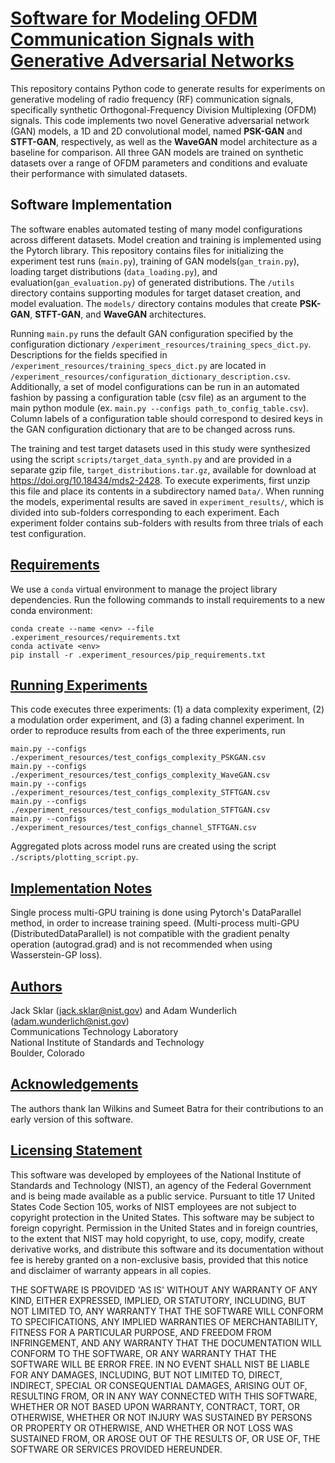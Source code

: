 # <u> **Software for Modeling OFDM Communication Signals with Generative Adversarial Networks** </u>

This repository contains Python code to generate results for experiments on generative modeling of radio frequency (RF) communication signals, specifically synthetic Orthogonal-Frequency Division Multiplexing (OFDM) signals. This code implements two novel Generative adversarial network (GAN) 
models, a 1D and 2D convolutional model, named **PSK-GAN** and **STFT-GAN**, respectively, as well as the **WaveGAN** model architecture as 
a baseline for comparison. All three GAN models are trained on synthetic datasets over a range of OFDM parameters and conditions and evaluate 
their performance with simulated datasets.  

## Software Implementation
The software enables automated testing of many model configurations across different datasets. Model creation and training is implemented
using the Pytorch library. This repository contains files for initializing the experiment test runs (`main.py`), training of GAN models(`gan_train.py`), loading target distributions (`data_loading.py`), and evaluation(`gan_evaluation.py`) of generated distributions. The `/utils` directory contains 
supporting modules for target dataset creation, and model evaluation. The `models/` directory contains modules that create **PSK-GAN**, **STFT-GAN**,
and **WaveGAN** architectures.

Running `main.py` runs the default GAN configuration specified by the configuration dictionary `/experiment_resources/training_specs_dict.py`.
Descriptions for the fields specified in `/experiment_resources/training_specs_dict.py` are located in 
`/experiment_resources/configuration_dictionary_description.csv`. Additionally, a set of model configurations can be run in an automated fashion 
by passing a configuration table (csv file) as an argument to the main python module (ex. `main.py --configs path_to_config_table.csv`). Column labels
of a configuration table should correspond to desired keys in the GAN configuration dictionary that are to be changed across runs. 

The training and test target datasets used in this study were synthesized using the script `scripts/target_data_synth.py` and are provided in a separate gzip file, `target_distributions.tar.gz`, available for download at https://doi.org/10.18434/mds2-2428.  To execute experiments, first unzip this file and place its contents in a subdirectory named `Data/`.  When running the models, experimental results are saved in `experiment_results/`, which is divided into sub-folders corresponding to each experiment. Each experiment folder contains sub-folders with results from three trials of each test configuration. 

## <u>Requirements</u>
We use a `conda` virtual environment to manage the project library dependencies.
Run the following commands to install requirements to a new conda environment:
```setup
conda create --name <env> --file .experiment_resources/requirements.txt
conda activate <env>
pip install -r .experiment_resources/pip_requirements.txt
```


## <u>Running Experiments</u>
This code executes three experiments: (1) a data complexity experiment, (2) a modulation order experiment, and (3) a fading channel experiment.  In order to reproduce results from each of the three experiments, run
```angular2html
main.py --configs ./experiment_resources/test_configs_complexity_PSKGAN.csv 
main.py --configs ./experiment_resources/test_configs_complexity_WaveGAN.csv
main.py --configs ./experiment_resources/test_configs_complexity_STFTGAN.csv
main.py --configs ./experiment_resources/test_configs_modulation_STFTGAN.csv
main.py --configs ./experiment_resources/test_configs_channel_STFTGAN.csv
```
Aggregated plots across model runs are created using the script `./scripts/plotting_script.py`.

## <u>Implementation Notes</u>
Single process multi-GPU training is done using Pytorch's DataParallel method, in order to increase training speed. 
(Multi-process multi-GPU (DistributedDataParallel) is not compatible with the gradient penalty operation (autograd.grad) 
and is not recommended when using Wasserstein-GP loss).

## <u>Authors</u>
Jack Sklar (jack.sklar@nist.gov) and Adam Wunderlich (adam.wunderlich@nist.gov) \
Communications Technology Laboratory \
National Institute of Standards and Technology \
Boulder, Colorado 

## <u>Acknowledgements</u>
The authors thank Ian Wilkins and Sumeet Batra for their contributions to an early version of this software.

## <u>Licensing Statement</u>
This software was developed by employees of the National Institute of Standards and Technology (NIST), an
agency of the Federal Government and is being made available as a public service. Pursuant to title 17 United
States Code Section 105, works of NIST employees are not subject to copyright protection in the United States.
This software may be subject to foreign copyright.  Permission in the United States and in foreign countries,
to the extent that NIST may hold copyright, to use, copy, modify, create derivative works, and distribute this
software and its documentation without fee is hereby granted on a non-exclusive basis, provided that this
notice and disclaimer of warranty appears in all copies.

THE SOFTWARE IS PROVIDED 'AS IS' WITHOUT ANY WARRANTY OF ANY KIND, EITHER EXPRESSED, IMPLIED, OR STATUTORY,
INCLUDING, BUT NOT LIMITED TO, ANY WARRANTY THAT THE SOFTWARE WILL CONFORM TO SPECIFICATIONS, ANY IMPLIED
WARRANTIES OF MERCHANTABILITY, FITNESS FOR A PARTICULAR PURPOSE, AND FREEDOM FROM INFRINGEMENT, AND ANY WARRANTY
THAT THE DOCUMENTATION WILL CONFORM TO THE SOFTWARE, OR ANY WARRANTY THAT THE SOFTWARE WILL BE ERROR FREE.  IN
NO EVENT SHALL NIST BE LIABLE FOR ANY DAMAGES, INCLUDING, BUT NOT LIMITED TO, DIRECT, INDIRECT, SPECIAL OR
CONSEQUENTIAL DAMAGES, ARISING OUT OF, RESULTING FROM, OR IN ANY WAY CONNECTED WITH THIS SOFTWARE, WHETHER OR NOT
BASED UPON WARRANTY, CONTRACT, TORT, OR OTHERWISE, WHETHER OR NOT INJURY WAS SUSTAINED BY PERSONS OR PROPERTY OR
OTHERWISE, AND WHETHER OR NOT LOSS WAS SUSTAINED FROM, OR AROSE OUT OF THE RESULTS OF, OR USE OF, THE SOFTWARE
OR SERVICES PROVIDED HEREUNDER.


